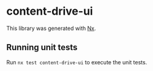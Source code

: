 # content-drive-ui

This library was generated with [Nx](https://nx.dev).

## Running unit tests

Run `nx test content-drive-ui` to execute the unit tests.
